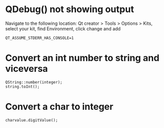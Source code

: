 # QDebug() not showing output
Navigate to the following location:
Qt creator > Tools > Options > Kits, select your kit, find Environment, click change and add
```console
QT_ASSUME_STDERR_HAS_CONSOLE=1
```

# Convert an int number to string and viceversa
```console
QString::number(integer);
string.toInt();
```

# Convert a char to integer
```console
charvalue.digitValue();
```
